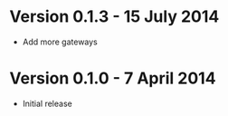# Version 0.1.3 - 15 July 2014

* Add more gateways

# Version 0.1.0 - 7 April 2014

* Initial release